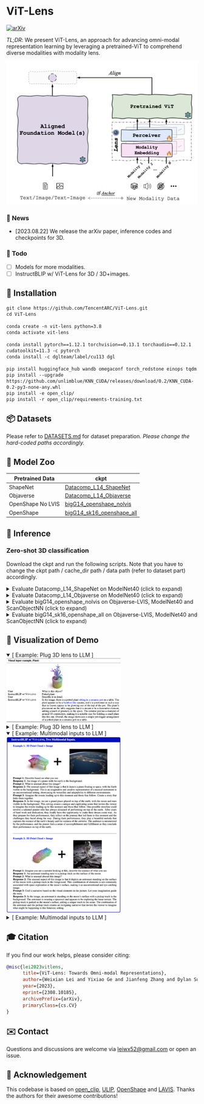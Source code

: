 # ViT-Lens

[![arXiv](https://img.shields.io/badge/arXiv-b31b1b.svg)](https://arxiv.org/abs/2308.10185)

*TL;DR*: We present ViT-Lens, an approach for advancing omni-modal representation learning by leveraging a pretrained-ViT to comprehend diverse modalities with modality lens.
<p align="center">
    <img src="assets/pipeline.png" alt="vit-lens" width="600" />
</p>

### 📢 News
<!--  -->
- [2023.08.22] We release the arXiv paper, inference codes and checkpoints for 3D.

### 📝 Todo
- [ ] Models for more modalities.
- [ ] InstructBLIP w/ ViT-Lens for 3D / 3D+images.

## 🔨 Installation
```shell
git clone https://github.com/TencentARC/ViT-Lens.git
cd ViT-Lens

conda create -n vit-lens python=3.8
conda activate vit-lens

conda install pytorch==1.12.1 torchvision==0.13.1 torchaudio==0.12.1 cudatoolkit=11.3 -c pytorch
conda install -c dglteam/label/cu113 dgl

pip install huggingface_hub wandb omegaconf torch_redstone einops tqdm
pip install --upgrade https://github.com/unlimblue/KNN_CUDA/releases/download/0.2/KNN_CUDA-0.2-py3-none-any.whl
pip install -e open_clip/
pip install -r open_clip/requirements-training.txt
```

## 📦 Datasets
Please refer to [DATASETS.md](DATASETS.md) for dataset preparation. *Please change the hard-coded paths accordingly.*

## 🧩 Model Zoo
| Pretrained Data   | ckpt                                                         |
| ----------------- | ------------------------------------------------------------ |
| ShapeNet          | [Datacomp_L14_ShapeNet](https://huggingface.co/TencentARC/ViT-Lens/blob/main/Datacomp_L14_ShapeNet.pt) |
| Objaverse         | [Datacomp_L14_Objaverse](https://huggingface.co/TencentARC/ViT-Lens/blob/main/Datacomp_L14_objaverse.pt) |
| OpenShape No LVIS | [bigG14_openshape_nolvis](https://huggingface.co/TencentARC/ViT-Lens/blob/main/bigG14_openshape_nolvis.pt) |
| OpenShape         | [bigG14_sk16_openshape_all](https://huggingface.co/TencentARC/ViT-Lens/blob/main/bigG14_sk16_openshape_all.pt) |



## 🚀 Inference
### Zero-shot 3D classification
Download the ckpt and run the following scripts. Note that you have to change the ckpt path / cache_dir path / data path (refer to dataset part) accordingly.
<details>
  <summary>Evaluate Datacomp_L14_ShapeNet on ModelNet40 (click to expand)</summary>

```shell
cd open_clip
torchrun --nproc_per_node=1 ./src/training/zeroshot_inference_3d.py \
    --cache_dir /path_to/cache_dir \
    --val-data modelnet40 --val_data_prompt modelnet40_64 \
    --visual_modality_type 3dpc --dataset-type 3dpc --pc_npoints 8192 \
    --n_tower 3 \
    --use_perceiver --perceiver_cross_dim_head 64 --perceiver_latent_dim 1024 --perceiver_latent_dim_head 64 --perceiver_latent_heads 16 --perceiver_num_latents 256 --perceiver_self_per_cross_attn 6 --perceiver_weight_tie_layers \
    --use_visual_adapter \
    --batch-size 32 \
    --model ViT-L-14 --pretrained datacomp_xl_s13b_b90k \
    --name inference_Datacomp_L14_ShapeNet \
    --resume /path_to/Datacomp_L14_ShapeNet.pt
```
</details>

<details>
  <summary>Evaluate Datacomp_L14_Objaverse on ModelNet40 (click to expand)</summary>

```shell
cd open_clip
torchrun --nproc_per_node=1 ./src/training/zeroshot_inference_3d.py \
  --cache_dir /path_to/cache_dir \
  --val-data modelnet40 --val_data_prompt modelnet40_64 \
  --visual_modality_type 3dpc --dataset-type 3dpc --pc_npoints 8192 \
  --n_tower 3 \
  --use_perceiver --perceiver_cross_dim_head 64 --perceiver_latent_dim 1024 --perceiver_latent_dim_head 64 --perceiver_latent_heads 16 --perceiver_num_latents 256 --perceiver_self_per_cross_attn 6 \
  --use_visual_adapter \
  --batch-size 32 \
  --model ViT-L-14 --pretrained datacomp_xl_s13b_b90k \
  --name inference_Datacomp_L14_Objaverse \
  --resume /path_to/Datacomp_L14_Objaverse.pt
```
</details>

<details>
  <summary>Evaluate bigG14_openshape_nolvis on Objaverse-LVIS, ModelNet40 and ScanObjectNN (click to expand)</summary>

```shell
cd OpenShape
torchrun --nproc_per_node=8 ./src/inference.py \
    --trial_name inference-bigG14_openshape_nolvis --clip-model ViT-bigG-14 --pretrained laion2b_s39b_b160k --cache_dir /path_to/cache_dir \
    --use_perceiver --use_visual_adapter \
    --visual_modality_type 3dpc --pc_tokenizer pnsa \
    --pc_in_channel 6 --pc_radius 0.2 --pc_npoints 10000 --pc_num_group 512 --pc_group_size 64 --pc_trans_dim 256 \
    --perceiver_input_chan 256 --perceiver_cross_dim_head 104 --perceiver_latent_dim 1664 --perceiver_latent_dim_head 104 --perceiver_latent_heads 16 \
    --perceiver_num_latents 256 --perceiver_self_per_cross_attn 4 --perceiver_depth 2 --perceiver_weight_tie_layers \
    --precision fp32 \
    --resume /path_to/bigG14_openshape_nolvis.pt \
    dataset.train_batch_size=16 dataset.test_batch_size=32 \
    model.name=clipbind \
    model.use_dense=True 
```
</details>

<details>
  <summary>Evaluate bigG14_sk16_openshape_all on Objaverse-LVIS, ModelNet40 and ScanObjectNN (click to expand)</summary>

```shell
cd OpenShape
torchrun --nproc_per_node=8 ./src/inference.py \
    --trial_name inference-ViTG14-sk16ul2-D4-bs512 --clip-model ViT-bigG-14 --pretrained laion2b_s39b_b160k --cache_dir /path_to/cache_dir \
    --use_perceiver --use_visual_adapter \
    --visual_modality_type 3dpc --pc_tokenizer pnsa \
    --pc_in_channel 6 --pc_radius 0.2 --pc_npoints 10000 --pc_num_group 512 --pc_group_size 64 --pc_trans_dim 256 \
    --perceiver_input_chan 256 --perceiver_cross_dim_head 104 --perceiver_latent_dim 1664 --perceiver_latent_dim_head 104 --perceiver_latent_heads 16 \
    --perceiver_num_latents 256 --perceiver_self_per_cross_attn 4 --perceiver_depth 4 \
    --resume /path_to/bigG14_sk16_openshape_all.pt \
    --skip-trans-first-n-layers 16 \
    dataset.train_batch_size=16 dataset.test_batch_size=32 \
    model.name=clipbind \
    model.use_dense=True  
```
</details>




## 👀 Visualization of Demo
<details open><summary>[ Example: Plug 3D lens to LLM ]</summary><img src="./assets/e_3d_plant.png" alt="plant" style="width: 60%; height: auto;">
</details>

<details close><summary>[ Example: Plug 3D lens to LLM ]</summary><img src="./assets/e_3d_piano.png" alt="piano" style="width: 60%; height: auto;">
</details>

<details open><summary>[ Example: Multimodal inputs to LLM ]</summary><img src="./assets/e_mm2.png" alt="mm2" style="width: 60%; height: auto;">
</details>

<details close><summary>[ Example: Multimodal inputs to LLM ]</summary><img src="./assets/e_mm3.png" alt="mm3" style="width: 60%; height: auto;">
</details>


## 🎓 Citation
If you find our work helps, please consider citing:
```bib
@misc{lei2023vitlens,
      title={ViT-Lens: Towards Omni-modal Representations}, 
      author={Weixian Lei and Yixiao Ge and Jianfeng Zhang and Dylan Sun and Kun Yi and Ying Shan and Mike Zheng Shou},
      year={2023},
      eprint={2308.10185},
      archivePrefix={arXiv},
      primaryClass={cs.CV}
}
```


## ✉️ Contact
Questions and discussions are welcome via leiwx52@gmail.com or open an issue.


## 🙏 Acknowledgement
This codebase is based on [open_clip](https://github.com/mlfoundations/open_clip), [ULIP](https://github.com/salesforce/ULIP), [OpenShape](https://github.com/Colin97/OpenShape_code) and [LAVIS](https://github.com/salesforce/LAVIS). Thanks the authors for their awesome contributions!
